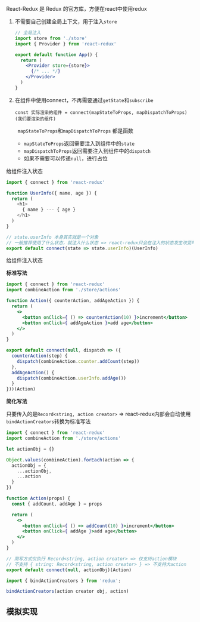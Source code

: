 React-Redux 是 Redux 的官方库，方便在react中使用redux

1. 不需要自己创建全局上下文，用于注入`store`

   ```jsx
   // 全局注入
   import store from './store'
   import { Provider } from 'react-redux'
   
   export default function App() {
     return (
       <Provider store={store}>
         {/* ... */}
       </Provider>
     )
   }
   ```

   

2. 在组件中使用connect，不再需要通过`getState`和`subscribe`

   ```shell
   const 实际渲染的组件 = connect(mapStateToProps, mapDispatchToProps)(我们要渲染的组件)
   ```

   ` mapStateToProps`和`mapDispatchToProps` 都是函数

   + `mapStateToProps`返回需要注入到组件中的`state`
   + `mapDispatchToProps`返回需要注入到组件中的`dispatch`
   + 如果不需要可以传递`null`，进行占位



给组件注入状态

```js
import { connect } from 'react-redux'

function UserInfo({ name, age }) {
  return (
    <h1>
      { name } --- { age }
    </h1>
  )
}

// state.userInfo 本身其实就是一个对象
// 一般推荐使用了什么状态，就注入什么状态 => react-redux只会在注入的状态发生改变时才会刷新组件
export default connect(state => state.userInfo)(UserInfo)
```



给组件注入状态

**标准写法**

```jsx
import { connect } from 'react-redux'
import combineAction from './store/actions'

function Action({ counterAction, addAgeAction }) {
  return (
    <>
      <button onClick={ () => counterAction(10) }>increment</button>
      <button onClick={ addAgeAction }>add age</button>
    </>
  )
}

export default connect(null, dispatch => ({
  counterAction(step) {
    dispatch(combineAction.counter.addCount(step))
  },
  addAgeAction() {
    dispatch(combineAction.userInfo.addAge())
  }
}))(Action)
```



**简化写法**

只要传入的是`Record<string, action creator>` => react-redux内部会自动使用`bindActionCreators`转换为标准写法

```jsx
import { connect } from 'react-redux'
import combineAction from './store/actions'

let actionObj = {}

Object.values(combineAction).forEach(action => {
  actionObj = {
    ...actionObj,
    ...action
  }
})

function Action(props) {
  const { addCount, addAge } = props

  return (
    <>
      <button onClick={ () => addCount(10) }>increment</button>
      <button onClick={ addAge }>add age</button>
    </>
  )
}

// 简写方式仅执行 Record<string, action creator> => 仅支持action模块
// 不支持 { string: Record<string, action creator> } => 不支持大action
export default connect(null, actionObj)(Action)
```

```js
import { bindActionCreators } from 'redux';

bindActionCreators(action creator obj, action)
```



## 模拟实现

